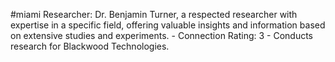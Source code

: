 #miami 
Researcher: Dr. Benjamin Turner, a respected researcher with expertise in a specific field, offering valuable insights and information based on extensive studies and experiments. - Connection Rating: 3 - Conducts research for Blackwood Technologies.
